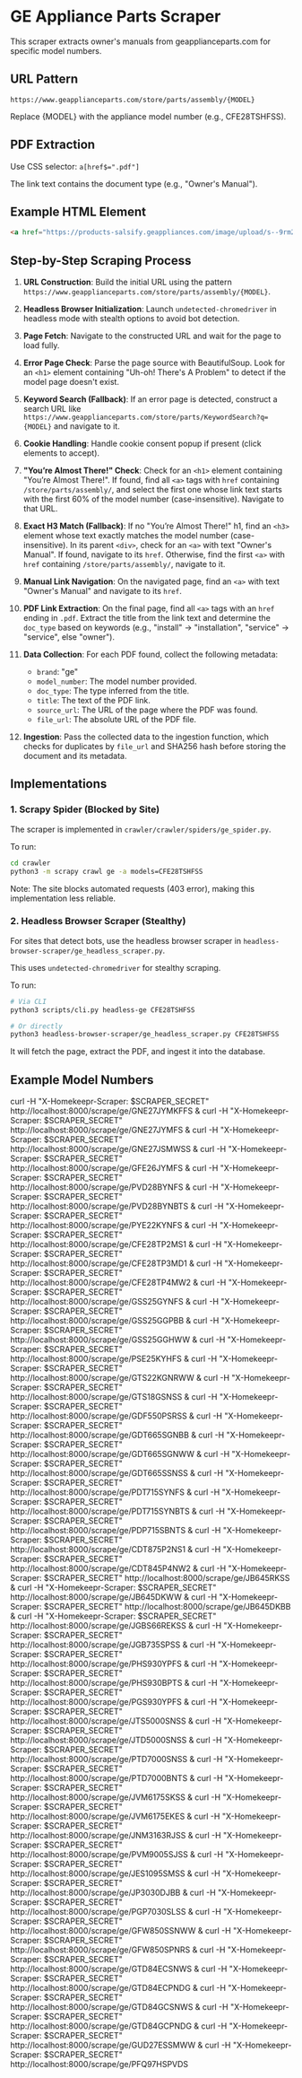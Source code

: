 # GE Appliance Parts Scraper

This scraper extracts owner's manuals from geapplianceparts.com for specific model numbers.

## URL Pattern
`https://www.geapplianceparts.com/store/parts/assembly/{MODEL}`

Replace {MODEL} with the appliance model number (e.g., CFE28TSHFSS).

## PDF Extraction
Use CSS selector: `a[href$=".pdf"]`

The link text contains the document type (e.g., "Owner's Manual").

## Example HTML Element
```html
<a href="https://products-salsify.geappliances.com/image/upload/s--9rm2e80j--/e8ad6a9b94d6e43a8f81d4cba571f1d4ede839ec.pdf" target="_blank" onclick="window.dataLayer.push({'event': 'download-click','pdfFriendlyName': 'Owner’s Manual'});">Owner’s Manual</a>
```

## Step-by-Step Scraping Process

1.  **URL Construction**: Build the initial URL using the pattern `https://www.geapplianceparts.com/store/parts/assembly/{MODEL}`.

2.  **Headless Browser Initialization**: Launch `undetected-chromedriver` in headless mode with stealth options to avoid bot detection.

3.  **Page Fetch**: Navigate to the constructed URL and wait for the page to load fully.

4.  **Error Page Check**: Parse the page source with BeautifulSoup. Look for an `<h1>` element containing "Uh-oh! There's A Problem" to detect if the model page doesn't exist.

5.  **Keyword Search (Fallback)**: If an error page is detected, construct a search URL like `https://www.geapplianceparts.com/store/parts/KeywordSearch?q={MODEL}` and navigate to it.

6.  **Cookie Handling**: Handle cookie consent popup if present (click elements to accept).

7.  **"You’re Almost There!" Check**: Check for an `<h1>` element containing "You’re Almost There!". If found, find all `<a>` tags with `href` containing `/store/parts/assembly/`, and select the first one whose link text starts with the first 60% of the model number (case-insensitive). Navigate to that URL.

8.  **Exact H3 Match (Fallback)**: If no "You’re Almost There!" h1, find an `<h3>` element whose text exactly matches the model number (case-insensitive). In its parent `<div>`, check for an `<a>` with text "Owner's Manual". If found, navigate to its `href`. Otherwise, find the first `<a>` with `href` containing `/store/parts/assembly/`, navigate to it.

9.  **Manual Link Navigation**: On the navigated page, find an `<a>` with text "Owner's Manual" and navigate to its `href`.

10. **PDF Link Extraction**: On the final page, find all `<a>` tags with an `href` ending in `.pdf`. Extract the title from the link text and determine the `doc_type` based on keywords (e.g., "install" → "installation", "service" → "service", else "owner").

11. **Data Collection**: For each PDF found, collect the following metadata:
    *   `brand`: "ge"
    *   `model_number`: The model number provided.
    *   `doc_type`: The type inferred from the title.
    *   `title`: The text of the PDF link.
    *   `source_url`: The URL of the page where the PDF was found.
    *   `file_url`: The absolute URL of the PDF file.

12. **Ingestion**: Pass the collected data to the ingestion function, which checks for duplicates by `file_url` and SHA256 hash before storing the document and its metadata.

## Implementations

### 1. Scrapy Spider (Blocked by Site)
The scraper is implemented in `crawler/crawler/spiders/ge_spider.py`.

To run:
```bash
cd crawler
python3 -m scrapy crawl ge -a models=CFE28TSHFSS
```

Note: The site blocks automated requests (403 error), making this implementation less reliable.

### 2. Headless Browser Scraper (Stealthy)
For sites that detect bots, use the headless browser scraper in `headless-browser-scraper/ge_headless_scraper.py`.

This uses `undetected-chromedriver` for stealthy scraping.

To run:
```bash
# Via CLI
python3 scripts/cli.py headless-ge CFE28TSHFSS

# Or directly
python3 headless-browser-scraper/ge_headless_scraper.py CFE28TSHFSS
```

It will fetch the page, extract the PDF, and ingest it into the database.


## Example Model Numbers
curl -H "X-Homekeepr-Scraper: $SCRAPER_SECRET" http://localhost:8000/scrape/ge/GNE27JYMKFFS &
curl -H "X-Homekeepr-Scraper: $SCRAPER_SECRET" http://localhost:8000/scrape/ge/GNE27JYMFS &
curl -H "X-Homekeepr-Scraper: $SCRAPER_SECRET" http://localhost:8000/scrape/ge/GNE27JSMWSS &
curl -H "X-Homekeepr-Scraper: $SCRAPER_SECRET" http://localhost:8000/scrape/ge/GFE26JYMFS &
curl -H "X-Homekeepr-Scraper: $SCRAPER_SECRET" http://localhost:8000/scrape/ge/PVD28BYNFS &
curl -H "X-Homekeepr-Scraper: $SCRAPER_SECRET" http://localhost:8000/scrape/ge/PVD28BYNBTS &
curl -H "X-Homekeepr-Scraper: $SCRAPER_SECRET" http://localhost:8000/scrape/ge/PYE22KYNFS &
curl -H "X-Homekeepr-Scraper: $SCRAPER_SECRET" http://localhost:8000/scrape/ge/CFE28TP2MS1 &
curl -H "X-Homekeepr-Scraper: $SCRAPER_SECRET" http://localhost:8000/scrape/ge/CFE28TP3MD1 &
curl -H "X-Homekeepr-Scraper: $SCRAPER_SECRET" http://localhost:8000/scrape/ge/CFE28TP4MW2 &
curl -H "X-Homekeepr-Scraper: $SCRAPER_SECRET" http://localhost:8000/scrape/ge/GSS25GYNFS &
curl -H "X-Homekeepr-Scraper: $SCRAPER_SECRET" http://localhost:8000/scrape/ge/GSS25GGPBB &
curl -H "X-Homekeepr-Scraper: $SCRAPER_SECRET" http://localhost:8000/scrape/ge/GSS25GGHWW &
curl -H "X-Homekeepr-Scraper: $SCRAPER_SECRET" http://localhost:8000/scrape/ge/PSE25KYHFS &
curl -H "X-Homekeepr-Scraper: $SCRAPER_SECRET" http://localhost:8000/scrape/ge/GTS22KGNRWW &
curl -H "X-Homekeepr-Scraper: $SCRAPER_SECRET" http://localhost:8000/scrape/ge/GTS18GSNSS &
curl -H "X-Homekeepr-Scraper: $SCRAPER_SECRET" http://localhost:8000/scrape/ge/GDF550PSRSS &
curl -H "X-Homekeepr-Scraper: $SCRAPER_SECRET" http://localhost:8000/scrape/ge/GDT665SGNBB &
curl -H "X-Homekeepr-Scraper: $SCRAPER_SECRET" http://localhost:8000/scrape/ge/GDT665SGNWW &
curl -H "X-Homekeepr-Scraper: $SCRAPER_SECRET" http://localhost:8000/scrape/ge/GDT665SSNSS &
curl -H "X-Homekeepr-Scraper: $SCRAPER_SECRET" http://localhost:8000/scrape/ge/PDT715SYNFS &
curl -H "X-Homekeepr-Scraper: $SCRAPER_SECRET" http://localhost:8000/scrape/ge/PDT715SYNBTS &
curl -H "X-Homekeepr-Scraper: $SCRAPER_SECRET" http://localhost:8000/scrape/ge/PDP715SBNTS &
curl -H "X-Homekeepr-Scraper: $SCRAPER_SECRET" http://localhost:8000/scrape/ge/CDT875P2NS1 &
curl -H "X-Homekeepr-Scraper: $SCRAPER_SECRET" http://localhost:8000/scrape/ge/CDT845P4NW2 &
curl -H "X-Homekeepr-Scraper: $SCRAPER_SECRET" http://localhost:8000/scrape/ge/JB645RKSS &
curl -H "X-Homekeepr-Scraper: $SCRAPER_SECRET" http://localhost:8000/scrape/ge/JB645DKWW &
curl -H "X-Homekeepr-Scraper: $SCRAPER_SECRET" http://localhost:8000/scrape/ge/JB645DKBB &
curl -H "X-Homekeepr-Scraper: $SCRAPER_SECRET" http://localhost:8000/scrape/ge/JGBS66REKSS &
curl -H "X-Homekeepr-Scraper: $SCRAPER_SECRET" http://localhost:8000/scrape/ge/JGB735SPSS &
curl -H "X-Homekeepr-Scraper: $SCRAPER_SECRET" http://localhost:8000/scrape/ge/PHS930YPFS &
curl -H "X-Homekeepr-Scraper: $SCRAPER_SECRET" http://localhost:8000/scrape/ge/PHS930BPTS &
curl -H "X-Homekeepr-Scraper: $SCRAPER_SECRET" http://localhost:8000/scrape/ge/PGS930YPFS &
curl -H "X-Homekeepr-Scraper: $SCRAPER_SECRET" http://localhost:8000/scrape/ge/JTS5000SNSS &
curl -H "X-Homekeepr-Scraper: $SCRAPER_SECRET" http://localhost:8000/scrape/ge/JTD5000SNSS &
curl -H "X-Homekeepr-Scraper: $SCRAPER_SECRET" http://localhost:8000/scrape/ge/PTD7000SNSS &
curl -H "X-Homekeepr-Scraper: $SCRAPER_SECRET" http://localhost:8000/scrape/ge/PTD7000BNTS &
curl -H "X-Homekeepr-Scraper: $SCRAPER_SECRET" http://localhost:8000/scrape/ge/JVM6175SKSS &
curl -H "X-Homekeepr-Scraper: $SCRAPER_SECRET" http://localhost:8000/scrape/ge/JVM6175EKES &
curl -H "X-Homekeepr-Scraper: $SCRAPER_SECRET" http://localhost:8000/scrape/ge/JNM3163RJSS &
curl -H "X-Homekeepr-Scraper: $SCRAPER_SECRET" http://localhost:8000/scrape/ge/PVM9005SJSS &
curl -H "X-Homekeepr-Scraper: $SCRAPER_SECRET" http://localhost:8000/scrape/ge/JES1095SMSS &
curl -H "X-Homekeepr-Scraper: $SCRAPER_SECRET" http://localhost:8000/scrape/ge/JP3030DJBB &
curl -H "X-Homekeepr-Scraper: $SCRAPER_SECRET" http://localhost:8000/scrape/ge/PGP7030SLSS &
curl -H "X-Homekeepr-Scraper: $SCRAPER_SECRET" http://localhost:8000/scrape/ge/GFW850SSNWW &
curl -H "X-Homekeepr-Scraper: $SCRAPER_SECRET" http://localhost:8000/scrape/ge/GFW850SPNRS &
curl -H "X-Homekeepr-Scraper: $SCRAPER_SECRET" http://localhost:8000/scrape/ge/GTD84ECSNWS &
curl -H "X-Homekeepr-Scraper: $SCRAPER_SECRET" http://localhost:8000/scrape/ge/GTD84ECPNDG &
curl -H "X-Homekeepr-Scraper: $SCRAPER_SECRET" http://localhost:8000/scrape/ge/GTD84GCSNWS &
curl -H "X-Homekeepr-Scraper: $SCRAPER_SECRET" http://localhost:8000/scrape/ge/GTD84GCPNDG &
curl -H "X-Homekeepr-Scraper: $SCRAPER_SECRET" http://localhost:8000/scrape/ge/GUD27ESSMWW &
curl -H "X-Homekeepr-Scraper: $SCRAPER_SECRET" http://localhost:8000/scrape/ge/PFQ97HSPVDS